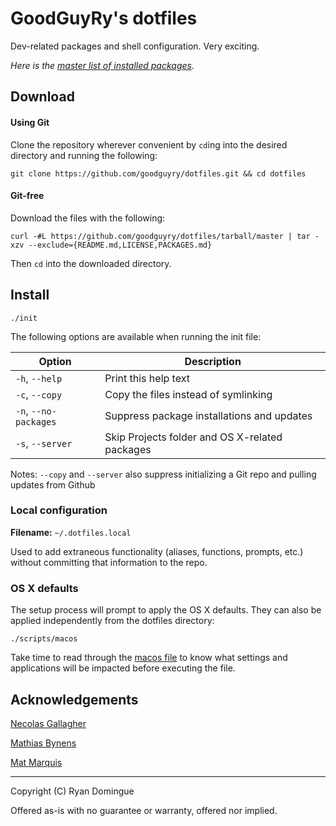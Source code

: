 # GoodGuyRy's dotfiles

Dev-related packages and shell configuration. Very exciting.

*Here is the [master list of installed packages](PACKAGES.md).*



## Download


#### Using Git

Clone the repository wherever convenient by ```cd```ing into the desired directory and running the following:

```shell
git clone https://github.com/goodguyry/dotfiles.git && cd dotfiles
```


#### Git-free

Download the files with the following:

```shell
curl -#L https://github.com/goodguyry/dotfiles/tarball/master | tar -xzv --exclude={README.md,LICENSE,PACKAGES.md}
```

Then ```cd``` into the downloaded directory.


## Install

```shell
./init
```


The following options are available when running the init file:

| Option                | Description                                    |
|-----------------------|------------------------------------------------|
| `-h`, `--help`        | Print this help text                           |
| `-c`, `--copy`        | Copy the files instead of symlinking           |
| `-n`, `--no-packages` | Suppress package installations and updates     |
| `-s`, `--server`      | Skip Projects folder and OS X-related packages |

Notes: `--copy` and `--server` also suppress initializing a Git repo and pulling updates from Github


### Local configuration

**Filename:** `~/.dotfiles.local`

Used to add extraneous functionality (aliases, functions, prompts, etc.) without committing that information to the repo.


### OS X defaults

The setup process will prompt to apply the OS X defaults. They can also be applied independently from the dotfiles directory:

```
./scripts/macos
```

Take time to read through the [macos file](scripts/macos) to know what settings and applications will be impacted before executing the file.


## Acknowledgements

[Necolas Gallagher](http://github.com/necolas/dotfiles)

[Mathias Bynens](http://github.com/mathiasbynens/dotfiles)

[Mat Marquis](https://github.com/wilto/)

---

Copyright (C) Ryan Domingue

Offered as-is with no guarantee or warranty, offered nor implied.

